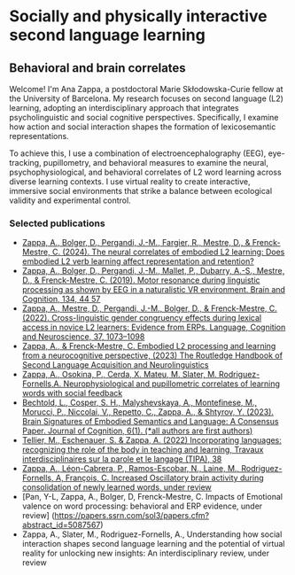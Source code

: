 # Socially and physically interactive second language learning
## Behavioral and brain correlates

Welcome! I'm Ana Zappa, a postdoctoral Marie Skłodowska-Curie fellow at the University of Barcelona. My research focuses on second language (L2) learning, adopting an interdisciplinary approach that integrates psycholinguistic and social cognitive perspectives. Specifically, I examine how action and social interaction shapes the formation of lexicosemantic representations.

To achieve this, I use a combination of electroencephalography (EEG), eye-tracking, pupillometry, and behavioral measures to examine the neural, psychophysiological, and behavioral correlates of L2 word learning across diverse learning contexts. I use virtual reality to create interactive, immersive social environments that strike a balance between ecological validity and experimental control.

### Selected publications
- [Zappa, A., Bolger, D., Pergandi, J.-M., Fargier, R., Mestre, D., & Frenck-Mestre, C. (2024). The neural correlates of embodied L2 learning: Does embodied L2 verb learning affect representation and retention? ](https://doi.org/10.1162/nol_a_00132)
- [Zappa, A., Bolger, D., Pergandi, J.-M., Mallet, P., Dubarry, A.-S., Mestre, D., & Frenck-Mestre, C. (2019). Motor resonance during linguistic processing as shown by EEG in a naturalistic VR environment. Brain and Cognition, 134, 44 57](https://doi.org/10.1016/j.bandc.2019.05.003)
- [Zappa, A., Mestre, D., Pergandi, J.-M., Bolger, D., & Frenck-Mestre, C. (2022). Cross-linguistic gender congruency effects during lexical access in novice L2 learners: Evidence from ERPs. Language, Cognition and Neuroscience, 37, 1073–1098](https://doi.org/10.1080/23273798.2022.2039726)
- [Zappa, A., & Frenck-Mestre, C. Embodied L2 processing and learning from a neurocognitive perspective, (2023) The Routledge Handbook of Second Language Acquisition and Neurolinguistics ](https://doi.org/10.4324/9781003190912)
- [Zappa, A., Osokina, P., Cerda, X. Mateu, M. Slater, M. Rodriguez-Fornells,A. Neurophysiological and pupillometric correlates of learning words with social feedback](https://www.biorxiv.org/content/10.1101/2025.02.04.636399v1)
- [Bechtold, L., Cosper, S. H., Malyshevskaya, A., Montefinese, M., Morucci, P., Niccolai, V., Repetto, C., Zappa, A., & Shtyrov, Y. (2023). Brain Signatures of Embodied Semantics and Language: A Consensus Paper. Journal of Cognition, 6(1). (*all authors are first authors)](https://journalofcognition.org/articles/10.5334/joc.237) 
- [Tellier, M., Eschenauer, S. & Zappa, A. (2022) Incorporating languages: recognizing the role of the body in teaching and learning, Travaux interdisciplinaires sur la parole et le langage (TIPA), 38](https://journals.openedition.org/tipa/)
- [Zappa, A., Léon-Cabrera, P., Ramos-Escobar, N., Laine, M., Rodriguez-Fornells, A, François, C.  Increased Oscillatory brain activity during consolidation of newly learned words, under review](https://www.biorxiv.org/content/10.1101/2025.01.09.632010v1)
- [Pan, Y-L, Zappa, A., Bolger, D, Frenck-Mestre, C. Impacts of Emotional valence on word processing: behavioral and ERP evidence, under review] (https://papers.ssrn.com/sol3/papers.cfm?abstract_id=5087567)
- Zappa, A., Slater, M., Rodriguez-Fornells, A., Understanding how social interaction shapes second language learning and the potential of virtual reality for unlocking new insights: An interdisciplinary review, under review
